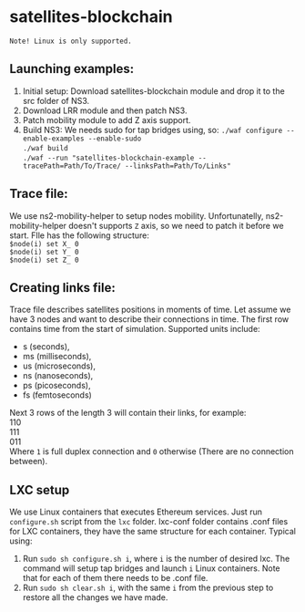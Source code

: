 # satellites-blockchain
    Note! Linux is only supported.
## Launching examples:
1) Initial setup:
Download satellites-blockchain module and drop it to the src folder of NS3.
2) Download LRR module and then patch NS3.
3) Patch mobility module to add Z axis support.
4) Build NS3:
We needs sudo for tap bridges using, so:
`./waf configure --enable-examples --enable-sudo`\
`./waf build`\
`./waf --run "satellites-blockchain-example --tracePath=Path/To/Trace/ --linksPath=Path/To/Links"`

## Trace file:
We use ns2-mobility-helper to setup nodes mobility. Unfortunatelly, ns2-mobility-helper doesn't supports `Z` axis, so we need to patch it before we start.
FIle has the following structure:\
`$node(i) set X_ 0`\
`$node(i) set Y_ 0`\
`$node(i) set Z_ 0`

## Creating links file:
Trace file describes satellites positions in moments of time.
Let assume we have 3 nodes and want to describe their connections in time.
The first row contains time from the start of simulation.
Supported units include:
* s (seconds),
* ms (milliseconds),
* us (microseconds),
* ns (nanoseconds),
* ps (picoseconds),
* fs (femtoseconds)

Next 3 rows of the length 3 will contain their links, for example:\
110\
111\
011\
Where `1` is full duplex connection and `0` otherwise (There are no connection between).

## LXC setup
We use Linux containers that executes Ethereum services.
Just run `configure.sh` script from the `lxc` folder.
lxc-conf folder contains .conf files for LXC containers, they have the same structure for each container.
Typical using:
1) Run `sudo sh configure.sh i`, where `i` is the number of desired lxc. The command will setup tap bridges and launch `i` Linux containers.
Note that for each of them there needs to be .conf file.
2) Run `sudo sh clear.sh i`, with the same `i` from the previous step to restore all the changes we have made.